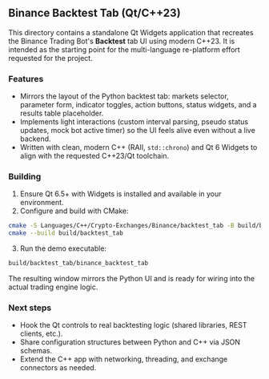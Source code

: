 ## Binance Backtest Tab (Qt/C++23)

This directory contains a standalone Qt Widgets application that recreates the Binance Trading Bot's **Backtest** tab UI using modern C++23. It is intended as the starting point for the multi-language re-platform effort requested for the project.

### Features

- Mirrors the layout of the Python backtest tab: markets selector, parameter form, indicator toggles, action buttons, status widgets, and a results table placeholder.
- Implements light interactions (custom interval parsing, pseudo status updates, mock bot active timer) so the UI feels alive even without a live backend.
- Written with clean, modern C++ (RAII, `std::chrono`) and Qt 6 Widgets to align with the requested C++23/Qt toolchain.

### Building

1. Ensure Qt 6.5+ with Widgets is installed and available in your environment.
2. Configure and build with CMake:

```bash
cmake -S Languages/C++/Crypto-Exchanges/Binance/backtest_tab -B build/backtest_tab -DCMAKE_PREFIX_PATH="path/to/Qt/6.x/gcc_64"
cmake --build build/backtest_tab
```

3. Run the demo executable:

```bash
build/backtest_tab/binance_backtest_tab
```

The resulting window mirrors the Python UI and is ready for wiring into the actual trading engine logic.

### Next steps

- Hook the Qt controls to real backtesting logic (shared libraries, REST clients, etc.).
- Share configuration structures between Python and C++ via JSON schemas.
- Extend the C++ app with networking, threading, and exchange connectors as needed.
